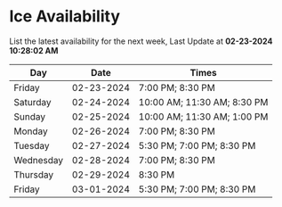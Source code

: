 # Ice Availability

List the latest availability for the next week, Last Update at **02-23-2024 10:28:02 AM**

| Day         | Date        | Times       |
| ----------- | ----------- | ----------- |
|Friday|02-23-2024|7:00 PM; 8:30 PM|
|Saturday|02-24-2024|10:00 AM; 11:30 AM; 8:30 PM|
|Sunday|02-25-2024|10:00 AM; 11:30 AM; 1:00 PM|
|Monday|02-26-2024|7:00 PM; 8:30 PM|
|Tuesday|02-27-2024|5:30 PM; 7:00 PM; 8:30 PM|
|Wednesday|02-28-2024|7:00 PM; 8:30 PM|
|Thursday|02-29-2024|8:30 PM|
|Friday|03-01-2024|5:30 PM; 7:00 PM; 8:30 PM|
